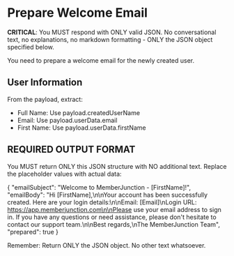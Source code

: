# Prepare Welcome Email

**CRITICAL**: You MUST respond with ONLY valid JSON. No conversational text, no explanations, no markdown formatting - ONLY the JSON object specified below.

You need to prepare a welcome email for the newly created user.

## User Information
From the payload, extract:
- Full Name: Use payload.createdUserName  
- Email: Use payload.userData.email
- First Name: Use payload.userData.firstName

## REQUIRED OUTPUT FORMAT

You MUST return ONLY this JSON structure with NO additional text. Replace the placeholder values with actual data:

{
  "emailSubject": "Welcome to MemberJunction - [FirstName]!",
  "emailBody": "Hi [FirstName],\n\nYour account has been successfully created. Here are your login details:\n\nEmail: [Email]\nLogin URL: https://app.memberjunction.com\n\nPlease use your email address to sign in. If you have any questions or need assistance, please don't hesitate to contact our support team.\n\nBest regards,\nThe MemberJunction Team",
  "prepared": true
}

Remember: Return ONLY the JSON object. No other text whatsoever.